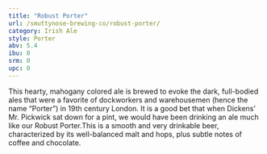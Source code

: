 ```yaml
---
title: "Robust Porter"
url: /smuttynose-brewing-co/robust-porter/
category: Irish Ale
style: Porter
abv: 5.4
ibu: 0
srm: 0
upc: 0
---
```

This hearty, mahogany colored ale is brewed to evoke the dark, full-bodied ales that were a favorite of dockworkers and warehousemen (hence the name “Porter”) in 19th century London. It is a good bet that when Dickens’ Mr. Pickwick sat down for a pint, we would have been drinking an ale much like our Robust Porter.This is a smooth and very drinkable beer, characterized by its well-balanced malt and hops, plus subtle notes of coffee and chocolate.
